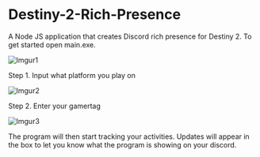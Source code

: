 # Destiny-2-Rich-Presence
A Node JS application that creates Discord rich presence for Destiny 2.
To get started open main.exe.

![Imgur1](https://i.imgur.com/qVReTlS.png)

Step 1. Input what platform you play on

![Imgur2](https://i.imgur.com/KRQHZtQ.png)

Step 2. Enter your gamertag

![Imgur3](https://i.imgur.com/UoWQe7k.png)

The program will then start tracking your activities. Updates will appear in the box to let you know what the program is showing on your discord. 
